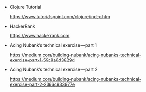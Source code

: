 - Clojure Tutorial
  
  https://www.tutorialspoint.com/clojure/index.htm

- HackerRank

  https://www.hackerrank.com

- Acing Nubank’s technical exercise — part 1

  https://medium.com/building-nubank/acing-nubanks-technical-exercise-part-1-59c8a6d3829d

- Acing Nubank’s technical exercise — part 2

  https://medium.com/building-nubank/acing-nubanks-technical-exercise-part-2-2366c933977e
  
